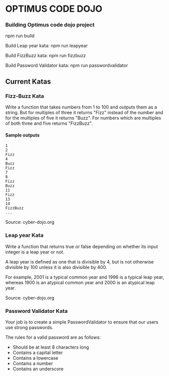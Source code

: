 # OPTIMUS CODE DOJO

### Building Optimus code dojo project
npm run build

Build Leap year kata: 
npm run leapyear

Build FizzBuzz kata:
npm run fizzbuzz

Build Password Validator kata:
npm run passwordvalidator

## Current Katas
### Fizz-Buzz Kata

Write a function that takes numbers from 1 to 100 and outputs them as a string. But for multiples of three it returns "Fizz" instead of the number and for the multiples of five it returns "Buzz". For numbers which are multiples of both three and five returns "FizzBuzz".

#### Sample outputs
```
1
2
Fizz
4
Buzz
Fizz
7
8
Fizz
Buzz
11
Fizz
13
14
FizzBuzz
...
```

Source: cyber-dojo.org

### Leap year Kata

Write a function that returns true or false depending on
whether its input integer is a leap year or not.

A leap year is defined as one that is divisible by 4,
but is not otherwise divisible by 100 unless it is
also divisible by 400.

For example, 2001 is a typical common year and 1996
is a typical leap year, whereas 1900 is an atypical
common year and 2000 is an atypical leap year.


Source: cyber-dojo.org

### Password Validator Kata
Your job is to create a simple PasswordValidator to ensure that our users use strong passwords.

The rules for a valid password are as follows:

- Should be at least 8 characters long
- Contains a capital letter
- Contains a lowercase
- Contains a number
- Contains an underscore